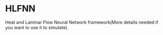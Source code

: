 # HLFNN
Heat and Laminar Flow Neural Network framework(More details needed if you want to use it to simulate).
